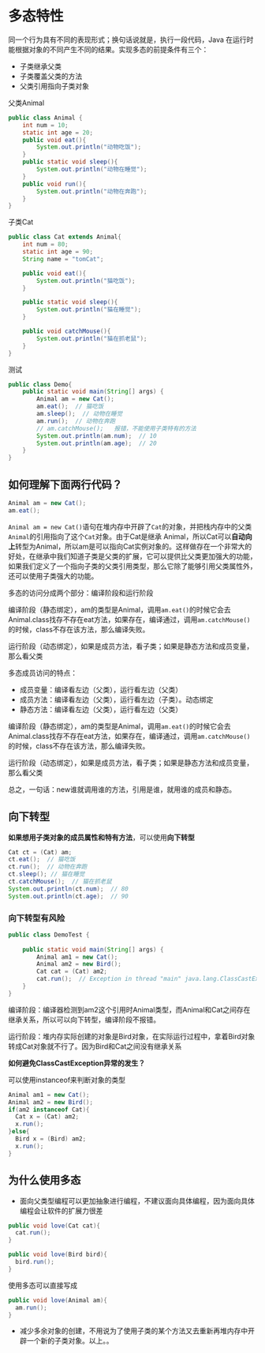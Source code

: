 # 多态特性

同一个行为具有不同的表现形式；换句话说就是，执行一段代码，Java 在运行时能根据对象的不同产生不同的结果。实现多态的前提条件有三个：

* 子类继承父类
* 子类覆盖父类的方法
* 父类引用指向子类对象

父类Animal

```java
public class Animal {
    int num = 10;
    static int age = 20;
    public void eat(){
        System.out.println("动物吃饭");
    }
    public static void sleep(){
        System.out.println("动物在睡觉");
    }
    public void run(){
        System.out.println("动物在奔跑");
    }
}
```

子类Cat

```java
public class Cat extends Animal{
    int num = 80;
    static int age = 90;
    String name = "tomCat";

    public void eat(){
        System.out.println("猫吃饭");
    }

    public static void sleep(){
        System.out.println("猫在睡觉");
    }

    public void catchMouse(){
        System.out.println("猫在抓老鼠");
    }
}
```

测试

```java
public class Demo{
    public static void main(String[] args) {
        Animal am = new Cat();
        am.eat();  // 猫吃饭
        am.sleep();  // 动物在睡觉
        am.run();  // 动物在奔跑
        // am.catchMouse();   报错，不能使用子类特有的方法
        System.out.println(am.num);  // 10
        System.out.println(am.age);  // 20
    }
}
```

## 如何理解下面两行代码？

```java
Animal am = new Cat();
am.eat();
```

`Animal am = new Cat()`语句在堆内存中开辟了`Cat`的对象，并把栈内存中的父类`Animal`的引用指向了这个`Cat`对象。由于Cat是继承 Animal，所以Cat可以**自动向上**转型为Animal，所以am是可以指向Cat实例对象的。这样做存在一个非常大的好处，在继承中我们知道子类是父类的扩展，它可以提供比父类更加强大的功能，如果我们定义了一个指向子类的父类引用类型，那么它除了能够引用父类属性外，还可以使用子类强大的功能。

多态的访问分成两个部分：编译阶段和运行阶段

编译阶段（静态绑定），am的类型是Animal，调用`am.eat()`的时候它会去Animal.class找存不存在eat方法，如果存在，编译通过，调用`am.catchMouse()`的时候，class不存在该方法，那么编译失败。

运行阶段（动态绑定），如果是成员方法，看子类；如果是静态方法和成员变量，那么看父类

多态成员访问的特点：

* 成员变量：编译看左边（父类），运行看左边（父类）
* 成员方法：编译看左边（父类），运行看左边（子类）。动态绑定
* 静态方法：编译看左边（父类），运行看左边（父类）

编译阶段（静态绑定），am的类型是Animal，调用`am.eat()`的时候它会去Animal.class找存不存在eat方法，如果存在，编译通过，调用`am.catchMouse()`的时候，class不存在该方法，那么编译失败。

运行阶段（动态绑定），如果是成员方法，看子类；如果是静态方法和成员变量，那么看父类

总之，一句话：new谁就调用谁的方法，引用是谁，就用谁的成员和静态。

## 向下转型

**如果想用子类对象的成员属性和特有方法**，可以使用**向下转型**

```java
Cat ct = (Cat) am;
ct.eat();  // 猫吃饭
ct.run();  // 动物在奔跑
ct.sleep(); // 猫在睡觉
ct.catchMouse();  // 猫在抓老鼠
System.out.println(ct.num);  // 80
System.out.println(ct.age);  // 90
```

### 向下转型有风险

```java
public class DemoTest {
    
    public static void main(String[] args) {
        Animal am1 = new Cat();
        Animal am2 = new Bird();
        Cat cat = (Cat) am2;
        cat.run();  // Exception in thread "main" java.lang.ClassCastException
    }
}
```

编译阶段：编译器检测到am2这个引用时Animal类型，而Animal和Cat之间存在继承关系，所以可以向下转型，编译阶段不报错。

运行阶段：堆内存实际创建的对象是Bird对象，在实际运行过程中，拿着Bird对象转成Cat对象就不行了。因为Bird和Cat之间没有继承关系

**如何避免ClassCastException异常的发生？**

可以使用instanceof来判断对象的类型

```java
Animal am1 = new Cat();
Animal am2 = new Bird();
if(am2 instanceof Cat){
  Cat x = (Cat) am2;
  x.run();
}else{
  Bird x = (Bird) am2;
  x.run();
}
```

## 为什么使用多态

* 面向父类型编程可以更加抽象进行编程，不建议面向具体编程，因为面向具体编程会让软件的扩展力很差

```java
public void love(Cat cat){
  cat.run();
}

public void love(Bird bird){
  bird.run();
}
```

使用多态可以直接写成

```java
public void love(Animal am){
  am.run();
}
```

* 减少多余对象的创建，不用说为了使用子类的某个方法又去重新再堆内存中开辟一个新的子类对象。以上。。
